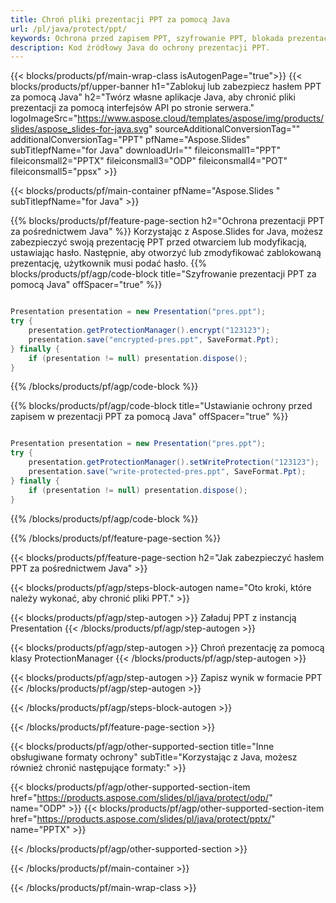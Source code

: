 ```yaml
---
title: Chroń pliki prezentacji PPT za pomocą Java
url: /pl/java/protect/ppt/
keywords: Ochrona przed zapisem PPT, szyfrowanie PPT, blokada prezentacji PPT, ochrona PPT
description: Kod źródłowy Java do ochrony prezentacji PPT.
---
```


{{< blocks/products/pf/main-wrap-class isAutogenPage="true">}}
{{< blocks/products/pf/upper-banner h1="Zablokuj lub zabezpiecz hasłem PPT za pomocą Java" h2="Twórz własne aplikacje Java, aby chronić pliki prezentacji za pomocą interfejsów API po stronie serwera." logoImageSrc="https://www.aspose.cloud/templates/aspose/img/products/slides/aspose_slides-for-java.svg" sourceAdditionalConversionTag="" additionalConversionTag="PPT" pfName="Aspose.Slides" subTitlepfName="for Java" downloadUrl="" fileiconsmall1="PPT" fileiconsmall2="PPTX" fileiconsmall3="ODP" fileiconsmall4="POT" fileiconsmall5="ppsx" >}}

{{< blocks/products/pf/main-container pfName="Aspose.Slides " subTitlepfName="for Java" >}}

{{% blocks/products/pf/feature-page-section  h2="Ochrona prezentacji PPT za pośrednictwem Java" %}}
Korzystając z Aspose.Slides for Java, możesz zabezpieczyć swoją prezentację PPT przed otwarciem lub modyfikacją, ustawiając hasło. Następnie, aby otworzyć lub zmodyfikować zablokowaną prezentację, użytkownik musi podać hasło.
{{% blocks/products/pf/agp/code-block title="Szyfrowanie prezentacji PPT za pomocą Java" offSpacer="true" %}}

```java

Presentation presentation = new Presentation("pres.ppt");
try {
    presentation.getProtectionManager().encrypt("123123");
    presentation.save("encrypted-pres.ppt", SaveFormat.Ppt);
} finally {
    if (presentation != null) presentation.dispose();
}
```

{{% /blocks/products/pf/agp/code-block %}}

{{% blocks/products/pf/agp/code-block title="Ustawianie ochrony przed zapisem w prezentacji PPT za pomocą Java" offSpacer="true" %}}

```java

Presentation presentation = new Presentation("pres.ppt");
try {
    presentation.getProtectionManager().setWriteProtection("123123");
    presentation.save("write-protected-pres.ppt", SaveFormat.Ppt);
} finally {
    if (presentation != null) presentation.dispose();
}
```

{{% /blocks/products/pf/agp/code-block %}}

{{% /blocks/products/pf/feature-page-section %}}

{{< blocks/products/pf/feature-page-section  h2="Jak zabezpieczyć hasłem PPT za pośrednictwem Java" >}}

{{< blocks/products/pf/agp/steps-block-autogen name="Oto kroki, które należy wykonać, aby chronić pliki PPT." >}}

{{< blocks/products/pf/agp/step-autogen >}}
Załaduj PPT z instancją Presentation
{{< /blocks/products/pf/agp/step-autogen >}}

{{< blocks/products/pf/agp/step-autogen >}}
Chroń prezentację za pomocą klasy ProtectionManager
{{< /blocks/products/pf/agp/step-autogen >}}

{{< blocks/products/pf/agp/step-autogen >}}
Zapisz wynik w formacie PPT
{{< /blocks/products/pf/agp/step-autogen >}}

{{< /blocks/products/pf/agp/steps-block-autogen >}}

{{< /blocks/products/pf/feature-page-section >}}

{{< blocks/products/pf/agp/other-supported-section title="Inne obsługiwane formaty ochrony" subTitle="Korzystając z Java, możesz również chronić następujące formaty:" >}}

{{< blocks/products/pf/agp/other-supported-section-item href="https://products.aspose.com/slides/pl/java/protect/odp/" name="ODP" >}}
{{< blocks/products/pf/agp/other-supported-section-item href="https://products.aspose.com/slides/pl/java/protect/pptx/" name="PPTX" >}}


{{< /blocks/products/pf/agp/other-supported-section >}}

{{< /blocks/products/pf/main-container >}}
    
{{< /blocks/products/pf/main-wrap-class >}}